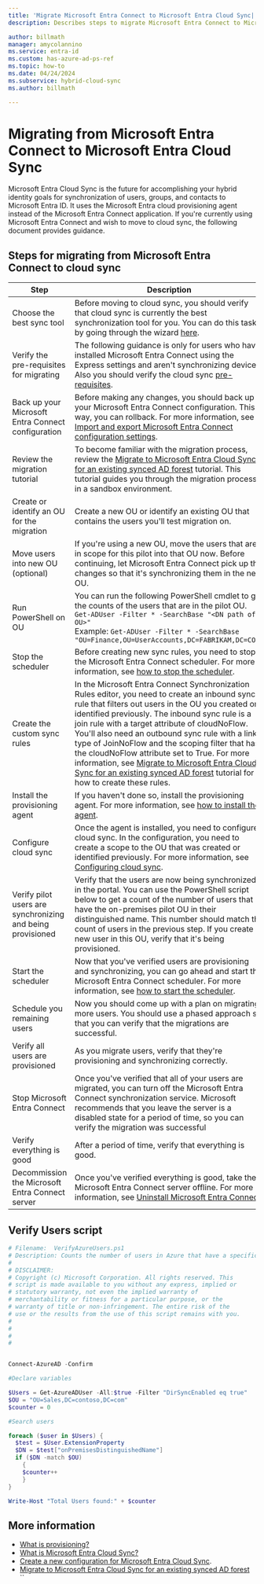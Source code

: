 ```yaml
---
title: 'Migrate Microsoft Entra Connect to Microsoft Entra Cloud Sync| Microsoft Docs'
description: Describes steps to migrate Microsoft Entra Connect to Microsoft Entra Cloud Sync.

author: billmath
manager: amycolannino
ms.service: entra-id
ms.custom: has-azure-ad-ps-ref
ms.topic: how-to
ms.date: 04/24/2024
ms.subservice: hybrid-cloud-sync
ms.author: billmath

---
```



# Migrating from Microsoft Entra Connect to Microsoft Entra Cloud Sync

Microsoft Entra Cloud Sync is the future for accomplishing your hybrid identity goals for synchronization of users, groups, and contacts to Microsoft Entra ID. It uses the Microsoft Entra cloud provisioning agent instead of the Microsoft Entra Connect application. If you're currently using Microsoft Entra Connect and wish to move to cloud sync, the following document provides guidance.

<a name='steps-for-migrating-from-azure-ad-connect-to-cloud-sync'></a>

## Steps for migrating from Microsoft Entra Connect to cloud sync



|Step|Description|
|-----|-----|
|Choose the best sync tool|Before moving to cloud sync, you should verify that cloud sync is currently the best synchronization tool for you. You can do this task by going through the wizard [here](https://aka.ms/EvaluateSyncOptions).|
|Verify the pre-requisites for migrating|The following guidance is only for users who have installed Microsoft Entra Connect using the Express settings and aren't synchronizing devices. Also you should verify the cloud sync [pre-requisites](how-to-prerequisites.md).|
|Back up your Microsoft Entra Connect configuration|Before making any changes, you should back up your Microsoft Entra Connect configuration. This way, you can rollback. For more information, see [Import and export Microsoft Entra Connect configuration settings](../connect/how-to-connect-import-export-config.md).|
|Review the migration tutorial|To become familiar with the migration process, review the [Migrate to Microsoft Entra Cloud Sync for an existing synced AD forest](tutorial-pilot-aadc-aadccp.md) tutorial. This tutorial guides you through the migration process in a sandbox environment.|
|Create or identify an OU for the migration|Create a new OU or identify an existing OU that contains the users you'll test migration on.|
|Move users into new OU (optional)|If you're using a new OU, move the users that are in scope for this pilot into that OU now. Before continuing, let Microsoft Entra Connect pick up the changes so that it's synchronizing them in the new OU.| 
|Run PowerShell on OU|You can run the following PowerShell cmdlet to get the counts of the users that are in the pilot OU. </br>`Get-ADUser -Filter * -SearchBase "<DN path of OU>"`</br> Example: `Get-ADUser -Filter * -SearchBase "OU=Finance,OU=UserAccounts,DC=FABRIKAM,DC=COM"`|
|Stop the scheduler|Before creating new sync rules, you need to stop the Microsoft Entra Connect scheduler. For more information, see [how to stop the scheduler](../connect/how-to-connect-sync-feature-scheduler.md#stop-the-scheduler).
|Create the custom sync rules|In the Microsoft Entra Connect Synchronization Rules editor, you need to create an inbound sync rule that filters out users in the OU you created or identified previously. The inbound sync rule is a join rule with a target attribute of cloudNoFlow. You'll also need an outbound sync rule with a link type of JoinNoFlow and the scoping filter that has the cloudNoFlow attribute set to True. For more information, see [Migrate to Microsoft Entra Cloud Sync for an existing synced AD forest](tutorial-pilot-aadc-aadccp.md#create-custom-user-inbound-rule) tutorial for how to create these rules.|
|Install the provisioning agent|If you haven't done so, install the provisioning agent. For more information, see [how to install the agent](how-to-install.md).|
|Configure cloud sync|Once the agent is installed, you need to configure cloud sync. In the configuration, you need to create a scope to the OU that was created or identified previously. For more information, see [Configuring cloud sync](how-to-configure.md).|
|Verify pilot users are synchronizing and being provisioned|Verify that the users are now being synchronized in the portal. You can use the PowerShell script below to get a count of the number of users that have the on-premises pilot OU in their distinguished name. This number should match the count of users in the previous step. If you create a new user in this OU, verify that it's being provisioned.|
|Start the scheduler|Now that you've verified users are provisioning and synchronizing, you can go ahead and start the Microsoft Entra Connect scheduler.  For more information, see [how to start the scheduler](../connect/how-to-connect-sync-feature-scheduler.md#start-the-scheduler).
|Schedule you remaining users|Now you should come up with a plan on migrating more users. You should use a phased approach so that you can verify that the migrations are successful.|
|Verify all users are provisioned|As you migrate users, verify that they're provisioning and synchronizing correctly.|
|Stop Microsoft Entra Connect|Once you've verified that all of your users are migrated, you can turn off the Microsoft Entra Connect synchronization service. Microsoft recommends that you leave the server is a disabled state for a period of time, so you can verify the migration was successful
|Verify everything is good|After a period of time, verify that everything is good.|
|Decommission the Microsoft Entra Connect server|Once you've verified everything is good, take the Microsoft Entra Connect server offline. For more information, see [Uninstall Microsoft Entra Connect](../connect/how-to-connect-uninstall.md).|






## Verify Users script
```PowerShell
# Filename:  VerifyAzureUsers.ps1
# Description: Counts the number of users in Azure that have a specific on-premises distinguished name.
#
# DISCLAIMER:
# Copyright (c) Microsoft Corporation. All rights reserved. This 
# script is made available to you without any express, implied or 
# statutory warranty, not even the implied warranty of 
# merchantability or fitness for a particular purpose, or the 
# warranty of title or non-infringement. The entire risk of the 
# use or the results from the use of this script remains with you.
#
#
#
#


Connect-AzureAD -Confirm

#Declare variables

$Users = Get-AzureADUser -All:$true -Filter "DirSyncEnabled eq true"
$OU = "OU=Sales,DC=contoso,DC=com"
$counter = 0

#Search users

foreach ($user in $Users) {
  $test = $User.ExtensionProperty
  $DN = $test["onPremisesDistinguishedName"]
  if ($DN -match $OU)
	{
	$counter++
	}
}

Write-Host "Total Users found:" + $counter

```
## More information 

- [What is provisioning?](../what-is-provisioning.md)
- [What is Microsoft Entra Cloud Sync?](what-is-cloud-sync.md)
- [Create a new configuration for Microsoft Entra Cloud Sync](how-to-configure.md).
- [Migrate to Microsoft Entra Cloud Sync for an existing synced AD forest](tutorial-pilot-aadc-aadccp.md) 
``

